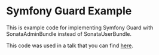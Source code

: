 Symfony Guard Example
=====================

This is example code for implementing Symfony Guard with SonataAdminBundle instead of SonataUserBundle.

This code was used in a talk that you can find [here](https://speakerdeck.com/kunicmarko20/symfony-guard-you-dont-need-fosuserbundle).
